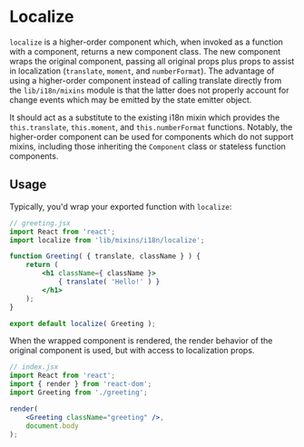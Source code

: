 Localize
========

`localize` is a higher-order component which, when invoked as a function with a component, returns a new component class. The new component wraps the original component, passing all original props plus props to assist in localization (`translate`, `moment`, and `numberFormat`). The advantage of using a higher-order component instead of calling translate directly from the `lib/i18n/mixins` module is that the latter does not properly account for change events which may be emitted by the state emitter object.

It should act as a substitute to the existing i18n mixin which provides the `this.translate`, `this.moment`, and `this.numberFormat` functions. Notably, the higher-order component can be used for components which do not support mixins, including those inheriting the `Component` class or stateless function components.

## Usage

Typically, you'd wrap your exported function with `localize`:

```jsx
// greeting.jsx
import React from 'react';
import localize from 'lib/mixins/i18n/localize';

function Greeting( { translate, className } ) {
	return (
		<h1 className={ className }>
			{ translate( 'Hello!' ) }
		</h1>
	);
}

export default localize( Greeting );
```

When the wrapped component is rendered, the render behavior of the original component is used, but with access to localization props.

```jsx
// index.jsx
import React from 'react';
import { render } from 'react-dom';
import Greeting from './greeting';

render(
	<Greeting className="greeting" />,
	document.body
);
```
